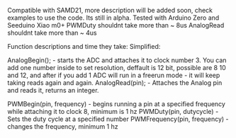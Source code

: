 Compatible with SAMD21, more description will be added soon, check examples to use the code. Its still in alpha.
Tested with Arduino Zero and Seeduino Xiao m0+
PWMDuty shouldnt take more than ~ 8us 
AnalogRead shouldnt take more than ~ 4us


Function descriptions and time they take:
Simplified:

AnalogBegin(); - starts the ADC and attaches it to clock number 3. You can add one number inside to set resolution, deffault is 12 bit, possible are 8 10 and 12, and after if you add 1 ADC will run in a freerun mode - it will keep taking reads again and again.
AnalogRead(pin); - Attaches the Analog pin and reads it, returns an integer.

PWMBegin(pin, frequency) - begins running a pin at a specified frequency while attaching it to clock 8, minimum is 1 hz
PWMDuty(pin, dutycycle) - Sets the duty cycle at a specified number
PWMFrequency(pin, frequency) - changes the frequency, minimum 1 hz
